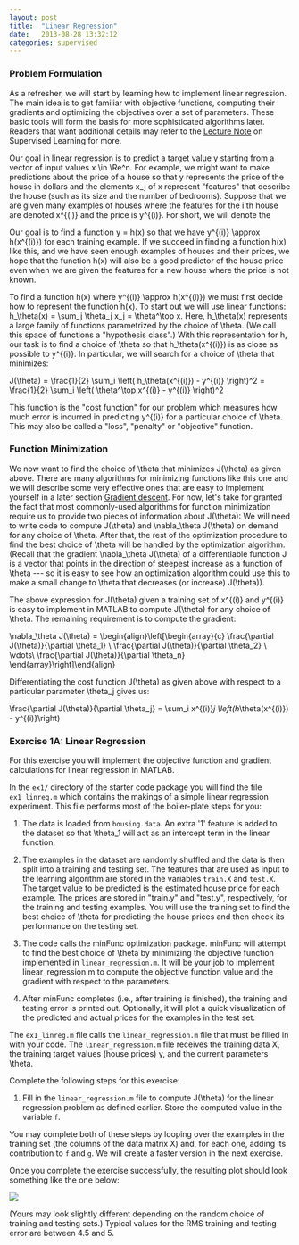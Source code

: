```yaml
---
layout: post
title:  "Linear Regression"
date:   2013-08-28 13:32:12
categories: supervised
---
```


### Problem Formulation ###
As a refresher, we will start by learning how to implement linear regression.  The main idea is to get familiar with objective functions, computing their gradients and optimizing the objectives over a set of parameters.  These basic tools will form the basis for more sophisticated algorithms later.  Readers that want additional details may refer to the [Lecture Note](http://cs229.stanford.edu/notes/cs229-notes1.pdf) on Supervised Learning for more.

Our goal in linear regression is to predict a target value <m>y</m> starting from a vector of input values <m>x \in \Re^n</m>.  For example, we might want to make predictions about the price of a house so that <m>y</m> represents the price of the house in dollars and the elements <m>x_j</m> of <m>x</m> represent "features" that describe the house (such as its size and the number of bedrooms).  Suppose that we are given many examples of houses where the features for the i'th house are denoted <m>x^{(i)}</m> and the price is <m>y^{(i)}</m>.  For short, we will denote the 

Our goal is to find a function <m>y = h(x)</m> so that we have <m>y^{(i)} \approx h(x^{(i)})</m> for each training example.  If we succeed in finding a function <m>h(x)</m> like this, and we have seen enough examples of houses and their prices, we hope that the function <m>h(x)</m> will also be a good predictor of the house price even when we are given the features for a new house where the price is not known.

To find a function <m>h(x)</m> where <m>y^{(i)} \approx h(x^{(i)})</m> we must first decide how to represent the function <m>h(x)</m>.  To start out we will use linear functions: <m>h_\theta(x) = \sum_j \theta_j x_j = \theta^\top x</m>.  Here, <m>h_\theta(x)</m> represents a large family of functions parametrized by the choice of <m>\theta</m>.  (We call this space of functions a "hypothesis class".)  With this representation for <m>h</m>, our task is to find a choice of <m>\theta</m> so that <m>h_\theta(x^{(i)})</m> is as close as possible to <m>y^{(i)}</m>.  In particular, we will search for a choice of <m>\theta</m> that minimizes:

<m>
J(\theta) = \frac{1}{2} \sum_i \left( h_\theta(x^{(i)}) - y^{(i)} \right)^2 = \frac{1}{2} \sum_i \left( \theta^\top x^{(i)} - y^{(i)} \right)^2
</m>

This function is the "cost function" for our problem which measures how much error is incurred in predicting <m>y^{(i)}</m> for a particular choice of <m>\theta</m>.  This may also be called a "loss", "penalty" or "objective" function.

### Function Minimization ###

We now want to find the choice of <m>\theta</m> that minimizes <m>J(\theta)</m> as given above.  There are many algorithms for minimizing functions like this one and we will describe some very effective ones that are easy to implement yourself in a later section [Gradient descent]().  For now, let's take for granted the fact that most commonly-used algorithms for function minimization require us to provide two pieces of information about <m>J(\theta)</m>:   We will need to write code to compute <m>J(\theta)</m> and <m>\nabla_\theta J(\theta)</m> on demand for any choice of <m>\theta</m>.  After that, the rest of the optimization procedure to find the best choice of <m>\theta</m> will be handled by the optimization algorithm.  (Recall that the gradient <m>\nabla_\theta J(\theta)</m> of a differentiable function <m>J</m> is a vector that points in the direction of steepest increase as a function of <m>\theta</m> --- so it is easy to see how an optimization algorithm could use this to make a small change to <m>\theta</m> that decreases (or increase) <m>J(\theta)</m>).

The above expression for <m>J(\theta)</m> given a training set of <m>x^{(i)}</m> and <m>y^{(i)}</m> is easy to implement in MATLAB to compute <m>J(\theta)</m> for any choice of <m>\theta</m>.  The remaining requirement is to compute the gradient:

<m>\nabla_\theta J(\theta) = \begin{align}\left[\begin{array}{c} \frac{\partial J(\theta)}{\partial \theta_1}  \\
\frac{\partial J(\theta)}{\partial \theta_2}  \\
\vdots\\
\frac{\partial J(\theta)}{\partial \theta_n} \end{array}\right]\end{align}</m>

Differentiating the cost function <m>J(\theta)</m> as given above with respect to a particular parameter <m>\theta_j</m> gives us:

<m>\frac{\partial J(\theta)}{\partial \theta_j} = \sum_i x^{(i)}_j \left(h_\theta(x^{(i)}) - y^{(i)}\right)</m>

### Exercise 1A:  Linear Regression ### 

For this exercise you will implement the objective function and gradient calculations for linear regression in MATLAB.

In the `ex1/` directory of the starter code package you will find the file `ex1_linreg.m` which contains the makings of a simple linear regression experiment.  This file performs most of the boiler-plate steps for you:

1. The data is loaded from `housing.data`.  An extra '1' feature is added to the dataset so that <m>\theta_1</m> will act as an intercept term in the linear function.

2. The examples in the dataset are randomly shuffled and the data is then split into a training and testing set.  The features that are used as input to the learning algorithm are stored in the variables `train.X` and `test.X`.  The target value to be predicted is the estimated house price for each example.  The prices are stored in "train.y" and "test.y", respectively, for the training and testing examples.  You will use the training set to find the best choice of <m>\theta</m> for predicting the house prices and then check its performance on the testing set.

3. The code calls the minFunc optimization package.  minFunc will attempt to find the best choice of <m>\theta</m> by minimizing the objective function implemented in `linear_regression.m`.  It will be your job to implement linear_regression.m to compute the objective function value and the gradient with respect to the parameters.  

4. After minFunc completes (i.e., after training is finished), the training and testing error is printed out.  Optionally, it will plot a quick visualization of the predicted and actual prices for the examples in the test set.

The `ex1_linreg.m` file calls the `linear_regression.m` file that must be filled in with your code.  The `linear_regression.m` file receives the training data <m>X</m>, the training target values (house prices) <m>y</m>, and the current parameters <m>\theta</m>.  

Complete the following steps for this exercise:

1. Fill in the `linear_regression.m` file to compute <m>J(\theta)</m> for the linear regression problem as defined earlier.  Store the computed value in the variable `f`. 

You may complete both of these steps by looping over the examples in the training set (the columns of the data matrix X) and, for each one, adding its contribution to `f` and `g`.  We will create a faster version in the next exercise.

Once you complete the exercise successfully, the resulting plot should look something like the one below:

<img src="{{site.baseurl}}/images/House_results.png">

(Yours may look slightly different depending on the random choice of training and testing sets.)  Typical values for the RMS training and testing error are between 4.5 and 5.

